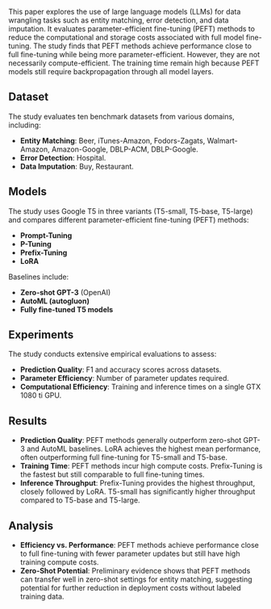 This paper explores the use of large language models (LLMs) for data wrangling tasks such as entity matching, error detection, and data imputation. It evaluates parameter-efficient fine-tuning (PEFT) methods to reduce the computational and storage costs associated with full model fine-tuning. The study finds that PEFT methods achieve performance close to full fine-tuning while being more parameter-efficient. However, they are not necessarily compute-efficient. The training time remain high because PEFT models still require backpropagation through all model layers.  

## Dataset
The study evaluates ten benchmark datasets from various domains, including:
- **Entity Matching**: Beer, iTunes-Amazon, Fodors-Zagats, Walmart-Amazon, Amazon-Google, DBLP-ACM, DBLP-Google.
- **Error Detection**: Hospital.
- **Data Imputation**: Buy, Restaurant.

## Models
The study uses Google T5 in three variants (T5-small, T5-base, T5-large) and compares different parameter-efficient fine-tuning (PEFT) methods:
- **Prompt-Tuning**
- **P-Tuning**
- **Prefix-Tuning**
- **LoRA**

Baselines include:
- **Zero-shot GPT-3** (OpenAI)
- **AutoML (autogluon)**
- **Fully fine-tuned T5 models**

## Experiments
The study conducts extensive empirical evaluations to assess:
- **Prediction Quality**: F1 and accuracy scores across datasets.
- **Parameter Efficiency**: Number of parameter updates required.
- **Computational Efficiency**: Training and inference times on a single GTX 1080 ti GPU.

## Results
- **Prediction Quality**: PEFT methods generally outperform zero-shot GPT-3 and AutoML baselines. LoRA achieves the highest mean performance, often outperforming full fine-tuning for T5-small and T5-base.
- **Training Time**: PEFT methods incur high compute costs. Prefix-Tuning is the fastest but still comparable to full fine-tuning times.
- **Inference Throughput**: Prefix-Tuning provides the highest throughput, closely followed by LoRA. T5-small has significantly higher throughput compared to T5-base and T5-large.

## Analysis
- **Efficiency vs. Performance**: PEFT methods achieve performance close to full fine-tuning with fewer parameter updates but still have high training compute costs.
- **Zero-Shot Potential**: Preliminary evidence shows that PEFT methods can transfer well in zero-shot settings for entity matching, suggesting potential for further reduction in deployment costs without labeled training data.




